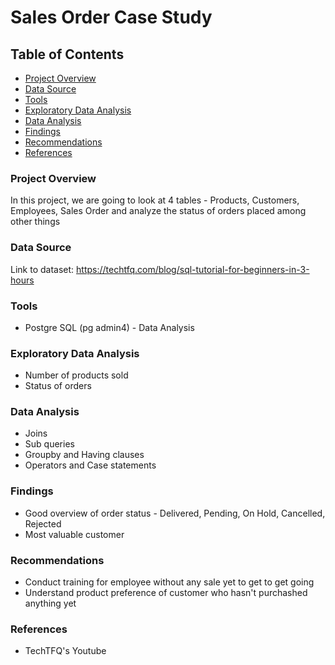 # Sales Order Case Study

## Table of Contents

- [Project Overview](#project-overview)
- [Data Source](#data-source)
- [Tools](#tools)
- [Exploratory Data Analysis](#exploratory-data-analysis)
- [Data Analysis](#data-analysis)
- [Findings](#findings)
- [Recommendations](#recommendations)
- [References](#references)

### Project Overview
In this project, we are going to look at 4 tables - Products, Customers, Employees, Sales Order and analyze the status of orders placed among other things

### Data Source
Link to dataset:
https://techtfq.com/blog/sql-tutorial-for-beginners-in-3-hours

### Tools

- Postgre SQL (pg admin4) - Data Analysis

### Exploratory Data Analysis

- Number of products sold
- Status of orders

### Data Analysis

- Joins
- Sub queries
- Groupby and Having clauses
- Operators and Case statements

### Findings

- Good overview of order status - Delivered, Pending, On Hold, Cancelled, Rejected
- Most valuable customer

### Recommendations
- Conduct training for employee without any sale yet to get to get going
- Understand product preference of customer who hasn't purchashed anything yet

### References

- TechTFQ's Youtube
